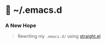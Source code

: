# 🦬 ~/.emacs.d
### A New Hope

> Rewriting my `.emacs.d/` using [straight.el](https://github.com/raxod502/straight.el)
